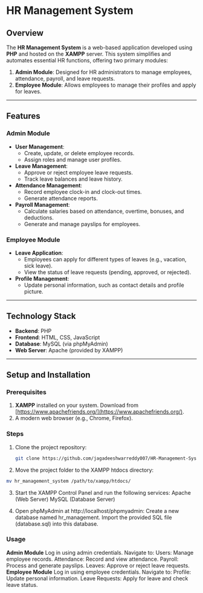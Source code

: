 # HR Management System

## Overview
The **HR Management System** is a web-based application developed using **PHP** and hosted on the **XAMPP** server. This system simplifies and automates essential HR functions, offering two primary modules:

1. **Admin Module**: Designed for HR administrators to manage employees, attendance, payroll, and leave requests.
2. **Employee Module**: Allows employees to manage their profiles and apply for leaves.

---

## Features

### Admin Module
- **User Management**:
  - Create, update, or delete employee records.
  - Assign roles and manage user profiles.
- **Leave Management**:
  - Approve or reject employee leave requests.
  - Track leave balances and leave history.
- **Attendance Management**:
  - Record employee clock-in and clock-out times.
  - Generate attendance reports.
- **Payroll Management**:
  - Calculate salaries based on attendance, overtime, bonuses, and deductions.
  - Generate and manage payslips for employees.

### Employee Module
- **Leave Application**:
  - Employees can apply for different types of leaves (e.g., vacation, sick leave).
  - View the status of leave requests (pending, approved, or rejected).
- **Profile Management**:
  - Update personal information, such as contact details and profile picture.

---

## Technology Stack
- **Backend**: PHP
- **Frontend**: HTML, CSS, JavaScript
- **Database**: MySQL (via phpMyAdmin)
- **Web Server**: Apache (provided by XAMPP)

---

## Setup and Installation

### Prerequisites
1. **XAMPP** installed on your system. Download from [https://www.apachefriends.org/](https://www.apachefriends.org/).
2. A modern web browser (e.g., Chrome, Firefox).

### Steps
1. Clone the project repository:
   ```bash
   git clone https://github.com/jagadeeshwarreddy007/HR-Management-System/
   ```
2. Move the project folder to the XAMPP htdocs directory:
  ```bash
  mv hr_management_system /path/to/xampp/htdocs/
  ```
3. Start the XAMPP Control Panel and run the following services:
  Apache (Web Server)
  MySQL (Database Server)

4. Open phpMyAdmin at http://localhost/phpmyadmin:
  Create a new database named hr_management.
  Import the provided SQL file (database.sql) into this database.

### Usage
**Admin Module**
Log in using admin credentials.
Navigate to:
Users: Manage employee records.
Attendance: Record and view attendance.
Payroll: Process and generate payslips.
Leaves: Approve or reject leave requests.
**Employee Module**
Log in using employee credentials.
Navigate to:
Profile: Update personal information.
Leave Requests: Apply for leave and check leave status.
